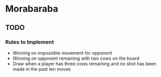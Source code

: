 # Morabaraba

## TODO

### Rules to Implement
- Winning on impossible movement for opponent
- Winning on opponent remaining with two cows on the board
- Draw when a player has three cows remaining and no shot has been made in the past ten moves
